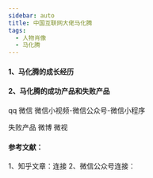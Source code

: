 ```yaml
---
sidebar: auto
title: 中国互联网大佬马化腾
tags:
  - 人物肖像
  - 马化腾
---
```

  

#### 1、马化腾的成长经历
#### 2、马化腾的成功产品和失败产品
qq
微信
微信小视频-微信公众号-微信小程序

失败产品
微博
微视


#### 参考文献：
1、知乎文章：连接
2、微信公众号连接：


